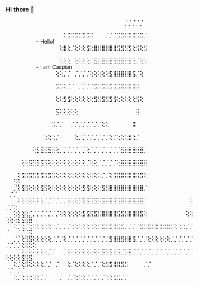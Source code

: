 ### Hi there 👋

⠀⠀⠀⠀⠀⠀⠀⠀⠀⠀⠀⠀⠀⠀⠀⠀⠀⠀⠀⠀⠀⠀⠀⠀⠀⠀⠀⠀⠀⠀⠀⡈⡈⡈⡈⡈⠀⠀⠀⠀⠀⠀⠀⠀⠀⠀⠀⠀⠀⠀⠀⠀⠀⠀⠀⠀⠀
⠀⠀⠀⠀⠀⠀⠀⠀⠀⠀⠀⠀⠀⠀⠀⢕⣫⣫⣫⣫⣫⣫⣿⠀⠀⠀⡈⡈⡈⣫⣫⣿⣿⣿⣫⣫⡈⠀⠀⠀⠀⠀⠀⠀⠀⠀⠀⠀⠀⠀⠀⠀⠀⠀⠀⠀⠀- Hello!
⠀⠀⠀⠀⠀⠀⠀⠀⠀⠀⠀⠀⠀⠀⢕⣿⢕⡈⢕⢕⢕⣫⢕⣿⣿⣿⣿⣿⣿⣫⣫⣫⣫⢕⣫⢕⣫⠀⠀⠀⠀⠀⠀⠀⠀⠀⠀⠀⠀⠀⠀⠀⠀⠀⠀⠀⠀
⠀⠀⠀⠀⠀⠀⠀⠀⠀⠀⠀⠀⠀⠀⢕⢕⢕⠀⢕⢕⢕⢕⡈⣫⣫⣿⣿⣿⣿⣿⣿⣿⣿⢕⡈⢕⢕⠀⠀⠀⠀⠀⠀⠀⠀⠀⠀⠀⠀⠀⠀⠀⠀⠀⠀⠀⠀- I am Caspian 
⠀⠀⠀⠀⠀⠀⠀⠀⠀⠀⠀⠀⠀⢕⢕⡈⡈⠀⡈⡈⡈⡈⢕⢕⢕⢕⢕⣫⣿⣿⣿⣿⣿⣫⡈⢕⠀⠀⠀⠀⠀⠀⠀⠀⠀⠀⠀⠀⠀⠀⠀⠀⠀⠀⠀⠀⠀
⠀⠀⠀⠀⠀⠀⠀⠀⠀⠀⠀⠀⠀⣫⣫⢕⡈⡈⠀⡈⡈⡈⡈⣫⣫⣫⣫⣫⣫⣫⣿⣿⣿⣿⣿⠀⠀⠀⠀⠀⠀⠀⠀⠀⠀⠀⠀⠀⠀⠀⠀⠀⠀⠀⠀⠀⠀
⠀⠀⠀⠀⠀⠀⠀⠀⠀⠀⠀⠀⠀⢕⢕⣫⣫⢕⢕⢕⢕⢕⢕⣫⣫⣫⣫⣫⣫⢕⢕⢕⢕⢕⣫⢕⠀⠀⠀⠀⠀⠀⠀⠀⠀⠀⠀⠀⠀⠀⠀⠀⠀⠀⠀⠀⠀
⠀⠀⠀⠀⠀⠀⠀⠀⠀⠀⠀⠀⠀⣫⢕⢕⢕⢕⢕⠀⠀⠀⠀⠀⠀⠀⠀⠀⠀⠀⠀⠀⠀⠀⣿⠀⠀⠀⠀⠀⠀⠀⠀⠀⠀⠀⠀⠀⠀⠀⠀⠀⠀⠀⠀⠀⠀
⠀⠀⠀⠀⠀⠀⠀⠀⠀⠀⠀⠀⣫⡈⡈⠀⠀⡈⡈⡈⡈⡈⡈⡈⡈⢕⢕⠀⠀⠀⠀⠀⠀⣿⠀⠀⠀⠀⠀⠀⠀⠀⠀⠀⠀⠀⠀⠀⠀⠀⠀⠀⠀⠀⠀⠀⠀
⠀⠀⠀⠀⠀⠀⠀⠀⠀⠀⢕⢕⢕⡈⠀⠀⠀⠀⢕⡈⡈⡈⡈⡈⡈⡈⡈⢕⡈⢕⢕⢕⣿⢕⡈⠀⠀⠀⠀⠀⠀⠀⠀⠀⠀⠀⠀⠀⠀⠀⠀⠀⠀⠀⠀⠀⠀
⠀⠀⠀⠀⠀⠀⠀⢕⣫⣫⣫⣫⣫⢕⡈⡈⡈⡈⡈⡈⡈⢕⡈⡈⡈⡈⡈⡈⡈⡈⣫⣿⣿⣿⣿⣿⡈⠀⠀⠀⠀⠀⠀⠀⠀⠀⠀⠀⠀⠀⠀⠀⠀⠀⠀⠀⠀
⠀⠀⠀⠀⢕⢕⣫⣫⣫⣫⣫⢕⢕⢕⢕⢕⢕⢕⢕⢕⢕⡈⢕⢕⡈⡈⡈⡈⡈⢕⣿⣿⣿⣿⣿⣿⣿⠀⠀⠀⠀⠀⠀⠀⠀⠀⠀⠀⠀⠀⠀⠀⠀⠀⠀⠀⠀
⠀⠀⠀⢕⣫⣫⣫⣫⣫⣫⣫⣫⣫⢕⢕⢕⢕⢕⢕⢕⢕⢕⢕⢕⢕⡈⡈⢕⣫⣿⣿⣿⣿⣿⣿⣫⢕⠀⠀⠀⠀⠀⠀⠀⠀⠀⠀⠀⠀⠀⠀⣫⣫⠀⠀⠀⠀
⠀⠀⡈⢕⣫⣫⢕⢕⢕⣫⣫⢕⢕⢕⢕⢕⢕⢕⢕⢕⣫⣫⢕⢕⢕⣫⣫⣿⣿⣿⣿⣿⣿⣿⣿⣿⡈⠀⠀⠀⠀⠀⠀⠀⠀⠀⠀⠀⠀⠀⡈⡈⠀⠀⠀⠀⠀
⠀⠀⠀⢕⢕⢕⢕⢕⢕⢕⡈⡈⡈⡈⡈⡈⢕⢕⢕⣫⣫⣫⣫⣫⣫⣫⣿⣿⣿⣫⣿⣿⣿⣿⣿⣿⡈⠀⠀⠀⠀⠀⠀⠀⠀⠀⠀⠀⢕⡈⡈⢕⠀⠀⠀⠀⠀
⠀⠀⢕⢕⢕⢕⡈⡈⡈⡈⡈⡈⡈⡈⢕⢕⢕⢕⢕⢕⣫⣫⣫⣫⣫⣿⣿⣿⣿⣫⣫⣫⣿⣿⣿⣫⢕⠀⠀⠀⠀⠀⠀⠀⠀⠀⠀⢕⢕⢕⢕⢕⣫⣫⣫⣿⠀
⠀⠀⢕⡈⢕⡈⢕⢕⢕⢕⢕⢕⢕⡈⡈⡈⡈⢕⢕⢕⢕⢕⢕⢕⣫⣫⣫⣫⣿⣫⣫⡈⡈⡈⡈⣫⣫⣫⣿⣿⣿⣿⣿⣫⢕⢕⢕⡈⡈⡈⠀⠀⡈⡈⡈⣫⠀
⠀⠀⡈⡈⢕⣫⣫⢕⢕⢕⢕⢕⡈⡈⡈⢕⡈⡈⡈⡈⡈⡈⡈⡈⡈⡈⡈⣫⣿⣿⣫⣿⣿⣫⡈⡈⡈⢕⢕⢕⢕⢕⢕⡈⡈⡈⡈⡈⡈⡈⡈⡈⡈⢕⢕⢕⢕
⠀⠀⡈⡈⢕⢕⢕⢕⢕⢕⢕⡈⡈⠀⠀⡈⢕⢕⢕⢕⢕⢕⢕⢕⢕⣫⣫⣫⢕⣫⡈⣫⣿⡈⡈⡈⡈⡈⡈⡈⡈⡈⡈⡈⡈⡈⡈⡈⡈⢕⢕⢕⢕⣫⣫⣫⠀
⠀⠀⢕⡈⢕⣫⢕⢕⢕⢕⡈⡈⠀⡈⠀⠀⢕⡈⢕⢕⢕⢕⡈⡈⡈⢕⣫⣫⣿⣿⣫⣫⠀⠀⠀⠀⡈⡈⠀⠀⠀⠀⠀⠀⠀⠀⠀⠀⠀⡈⡈⠀⡈⡈⠀⠀⠀
⠀⠀⢕⡈⢕⢕⢕⢕⢕⡈⡈⠀⠀⠀⡈⠀⡈⡈⢕⢕⢕⡈⡈⡈⡈⡈⢕⢕⣫⣫⡈⡈⠀⠀⠀⠀⠀⠀⠀⠀⠀⠀⠀⠀⠀⠀⠀⠀⠀⠀⠀⠀⠀⠀⠀⠀⠀
<!--
**Casp-ian/Casp-ian** is a ✨ _special_ ✨ repository because its `README.md` (this file) appears on your GitHub profile.

Here are some ideas to get you started:

- 🔭 I’m currently working on ...
- 🌱 I’m currently learning ...
- 👯 I’m looking to collaborate on ...
- 🤔 I’m looking for help with ...
- 💬 Ask me about ...
- 📫 How to reach me: ...
- 😄 Pronouns: ...
- ⚡ Fun fact: ...
-->

